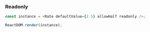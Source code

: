 ### Readonly

<!--start-code-->

```js
const instance = <Rate defaultValue={2.5} allowHalf readonly />;

ReactDOM.render(instance);
```

<!--end-code-->
